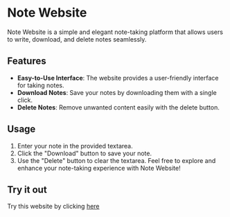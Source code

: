 # Note Website
Note Website is a simple and elegant note-taking platform that allows users to write, download, and delete notes seamlessly.

## Features
- **Easy-to-Use Interface**: The website provides a user-friendly interface for taking notes.
- **Download Notes**: Save your notes by downloading them with a single click.
- **Delete Notes**: Remove unwanted content easily with the delete button.
## Usage
1. Enter your note in the provided textarea.
2. Click the "Download" button to save your note.
3. Use the "Delete" button to clear the textarea.
Feel free to explore and enhance your note-taking experience with Note Website!
## Try it out
Try this website by clicking [here](https://harshit2012.github.io/Note-Website/)
